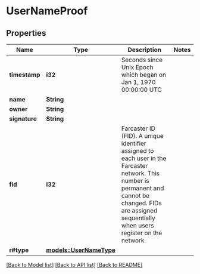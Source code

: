 # UserNameProof

## Properties

Name | Type | Description | Notes
------------ | ------------- | ------------- | -------------
**timestamp** | **i32** | Seconds since Unix Epoch which began on Jan 1, 1970 00:00:00 UTC | 
**name** | **String** |  | 
**owner** | **String** |  | 
**signature** | **String** |  | 
**fid** | **i32** | Farcaster ID (FID). A unique identifier assigned to each user in the Farcaster network. This number is permanent and cannot be changed. FIDs are assigned sequentially when users register on the network.  | 
**r#type** | [**models::UserNameType**](UserNameType.md) |  | 

[[Back to Model list]](../README.md#documentation-for-models) [[Back to API list]](../README.md#documentation-for-api-endpoints) [[Back to README]](../README.md)


